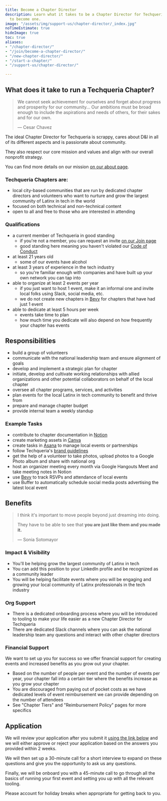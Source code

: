 ```yaml
---
title: Become a Chapter Director
description: Learn what it takes to be a Chapter Director for Techqueria and apply
  to become one.
image: "/assets/img/support-us/chapter-director/_index.jpg"
noTimeEstimate: true
hideImage: true
toc: true
aliases:
- "/chapter-director/"
- "/join/become-a-chapter-director/"
- "/new-chapter-director/"
- "/start-a-chapter/"
- "/support-us/chapter-director/"

---
```

## What does it take to run a Techqueria Chapter?

> We cannot seek achievement for ourselves and forget about progress and prosperity for our community... Our ambitions must be broad enough to include the aspirations and needs of others, for their sakes and for our own.
>
> — Cesar Chavez

The ideal Chapter Director for Techqueria is scrappy, cares about D&I in all of its different aspects and is passionate about community.

They also respect our core mission and values and align with our overall nonprofit strategy.

You can find more details on our mission [on our about page](/about/).

### Techqueria Chapters are:

* local city-based communities that are run by dedicated chapter directors and volunteers who want to nurture and grow the largest community of Latinx in tech in the world
* focused on both technical and non-technical content
* open to all and free to those who are interested in attending

### Qualifications

* a current member of Techqueria in good standing
  * if you're not a member, you can request an invite [on our Join page](/join/)
  * good standing here meaning you haven't violated our [Code of Conduct](/about/code-of-conduct/)
* at least 21 years old
  * some of our events have alcohol
* at least 3 years of experience in the tech industry
  * so you're familiar enough with companies and have built up your own network you can tap into
* able to organize at least 2 events per year
  * if you just want to host 1 event, make it an informal one and invite local folks using Slack, social media, etc.
  * we do not create new chapters in [Bevy](https://events.techqueria.org) for chapters that have had just 1 event
* able to dedicate at least 5 hours per week
  * events take time to plan
  * how much time you dedicate will also depend on how frequently your chapter has events

## Responsibilities

* build a group of volunteers
* communicate with the national leadership team and ensure alignment of goals
* develop and implement a strategic plan for chapter
* initiate, develop and cultivate working relationships with allied organizations and other potential collaborators on behalf of the local chapter
* oversee all chapter programs, services, and activities
* plan events for the local Latinx in tech community to benefit and thrive from
* prepare and manage chapter budget
* provide internal team a weekly standup

### Example Tasks

* contribute to chapter documentation in [Notion](https://notion.so)
* create marketing assets in [Canva](https://canva.com)
* create tasks in [Asana](https://asana.com) to manage local events or partnerships
* follow Techqueria's [brand guidelines](/brand/)
* get the help of a volunteer to take photos, upload photos to a Google Photo album and share with national org
* host an organizer meeting every month via Google Hangouts Meet and take meeting notes in Notion
* use [Bevy](https://events.techqueria.org) to track RSVPs and attendance of local events
* use Buffer to automatically schedule social media posts advertising the latest local event

## Benefits

> I think it's important to move people beyond just dreaming into doing.
>
> They have to be able to see that **you are just like them and you made it.**
>
> — Sonia Sotomayor

### Impact & Visibility

* You'll be helping grow the largest community of Latinx in tech
* You can add this position to your LinkedIn profile and be recognized as a community leader
* You will be helping facilitate events where you will be engaging and growing your local community of Latinx professionals in the tech industry

### Org Support

* There is a dedicated onboarding process where you will be introduced to tooling to make your life easier as a new Chapter Director for Techqueria
* There are dedicated Slack channels where you can ask the national leadership team any questions and interact with other chapter directors

### Financial Support

We want to set up you for success so we offer financial support for creating events and increased benefits as you grow out your chapter.

* Based on the number of people per event and the number of events per year, your chapter fall into a certain tier where the benefits increase as you grow your chapter
* You are discouraged from paying out of pocket costs as we have dedicated levels of event reimbursement we can provide depending on the number of attendees
* See "Chapter Tiers" and "Reimbursement Policy" pages for more specifics

## Application

We will review your application after you submit it [using the link below](/support-us/chapter-director/application/) and we will either approve or reject your application based on the answers you provided within 2 weeks.

We will then set up a 30-minute call for a short interview to expand on these questions and give you the opportunity to ask us any questions.

Finally, we will be onboard you with a 45-minute call to go through all the basics of running your first event and setting you up with all the relevant tooling.

Please account for holiday breaks when appropriate for getting back to you.
